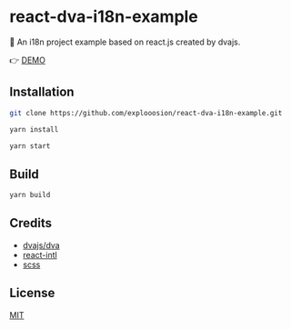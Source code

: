 # react-dva-i18n-example
🚀 An i18n project example based on react.js created by dvajs.

👉 [DEMO](https://robby570.tw/react-dva-i18n-example)

## Installation

```bash
git clone https://github.com/explooosion/react-dva-i18n-example.git
```

```bash
yarn install
```

```bash
yarn start
```

## Build

```bash
yarn build
```

## Credits

- [dvajs/dva](https://github.com/dvajs/dva)
- [react-intl](https://github.com/yahoo/react-intl)
- [scss](https://sass-lang.com/)

## License
[MIT](https://opensource.org/licenses/MIT)
